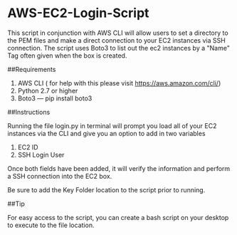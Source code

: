 # AWS-EC2-Login-Script
This script in conjunction with AWS CLI will allow users to set a directory to the PEM files and make a direct connection to your EC2 instances via SSH connection. The script uses Boto3 to list out the ec2 instances by a "Name" Tag often given when the box is created.

##Requirements
1. AWS CLI ( for help with this please visit https://aws.amazon.com/cli/)
2. Python 2.7 or higher
3. Boto3 — pip install boto3


##Instructions

Running the file login.py in terminal will prompt you load all of your EC2 instances via the CLI and give you an option to add in two variables
1. EC2 ID
2. SSH Login User

Once both fields have been added, it will verify the information and perform a SSH connection into the EC2 box.

Be sure to add the Key Folder location to the script prior to running.

##Tip

For easy access to the script, you can create a bash script on your desktop to execute to the file location.
